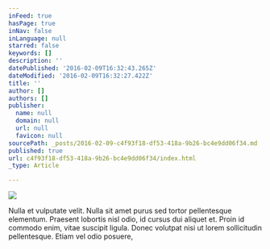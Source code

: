 ```yaml
---
inFeed: true
hasPage: true
inNav: false
inLanguage: null
starred: false
keywords: []
description: ''
datePublished: '2016-02-09T16:32:43.265Z'
dateModified: '2016-02-09T16:32:27.422Z'
title: ''
author: []
authors: []
publisher:
  name: null
  domain: null
  url: null
  favicon: null
sourcePath: _posts/2016-02-09-c4f93f18-df53-418a-9b26-bc4e9dd06f34.md
published: true
url: c4f93f18-df53-418a-9b26-bc4e9dd06f34/index.html
_type: Article

---
```

![](https://the-grid-user-content.s3-us-west-2.amazonaws.com/cbedf518-5e24-4be7-b159-979319144707.png)

Nulla et vulputate velit. Nulla sit amet purus sed tortor pellentesque elementum. Praesent lobortis nisl odio, id cursus dui aliquet et. Proin id commodo enim, vitae suscipit ligula. Donec volutpat nisi ut lorem sollicitudin pellentesque. Etiam vel odio posuere,